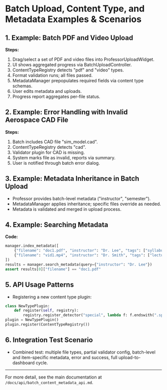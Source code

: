 # Batch Upload, Content Type, and Metadata Examples & Scenarios

## 1. Example: Batch PDF and Video Upload

**Steps:**
1. Drag/select a set of PDF and video files into ProfessorUploadWidget.
2. UI shows aggregated progress via BatchUploadController.
3. ContentTypeRegistry detects "pdf" and "video" types.
4. Format validation runs; all files passed.
5. MetadataManager prepopulates required fields via content type schemas.
6. User edits metadata and uploads.
7. Progress report aggregates per-file status.

## 2. Example: Error Handling with Invalid Aerospace CAD File

**Steps:**
1. Batch includes CAD file "sim_model.cad".
2. ContentTypeRegistry detects "cad".
3. Validator plugin for CAD is missing.
4. System marks file as invalid, reports via summary.
5. User is notified through batch error dialog.

## 3. Example: Metadata Inheritance in Batch Upload

- Professor provides batch-level metadata ("instructor", "semester").
- MetadataManager applies inheritance; specific files override as needed.
- Metadata is validated and merged in upload process.

## 4. Example: Searching Metadata

**Code:**
```python
manager.index_metadata([
    {"filename": "doc1.pdf", "instructor": "Dr. Lee", "tags": ["syllabus"]},
    {"filename": "vid1.mp4", "instructor": "Dr. Smith", "tags": ["lecture"]},
])
results = manager.search_metadata(query={"instructor": "Dr. Lee"})
assert results[0]["filename"] == "doc1.pdf"
```

## 5. API Usage Patterns

- Registering a new content type plugin:
```python
class NewTypePlugin:
    def register(self, registry):
        registry.register_detector("special", lambda f: f.endswith(".special"))
plugin = NewTypePlugin()
plugin.register(ContentTypeRegistry())
```

## 6. Integration Test Scenario

- Combined test: multiple file types, partial validator config, batch-level and item-specific metadata, error and success, full upload-to-dashboard cycle.

---

For more detail, see the main documentation at `/docs/api/batch_content_metadata_api.md`.